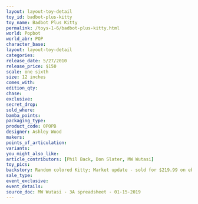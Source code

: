 ```yaml
---
layout: layout-toy-detail 
toy_id: badbot-plus-kitty
toy_name: Badbot Plus Kitty
permalink: /toys-1-6/badbot-plus-kitty.html
world: Popbot
world_abr: POP
character_base: 
layout: layout-toy-detail
categories: 
release_date: 5/27/2010
release_price: $150 
scale: one sixth
size: 12 inches
comes_with: 
edition_qty: 
chase: 
exclusive: 
secret_drop: 
sold_where: 
bamba_points: 
packaging_type: 
product_code: 0POPB
designer: Ashley Wood
makers: 
points_of_articulation: 
variants: 
you_might_also_like: 
article_contributors: [Phil Back, Don Slater, MW Wutasi]
toy_pics: 
backstory: Random colored Kitty; Market update - sold for $219.99 on ebay 3/21/2019.
sale_type: 
event_exclusive: 
event_details: 
source_doc: MW Wutasi - 3A spreadsheet - 01-15-2019
---
```

